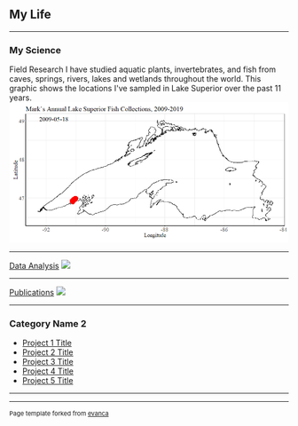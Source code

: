 ## My Life

---

### My Science <br>
Field Research
I have studied aquatic plants, invertebrates, and fish from caves, springs, rivers, lakes and wetlands throughout the world. 
This graphic shows the locations I've sampled in Lake Superior over the past 11 years. <br>
<img src="images/MVTrips.gif?raw=true"/>

---
[Data Analysis](/pdf/sample_presentation.pdf)
<img src="images/dummy_thumbnail.jpg?raw=true"/>

---
[Publications](/pdf/2019-12-25_MV-Publications.pdf)
<img src="images/dummy_thumbnail.jpg?raw=true"/>

---

### Category Name 2

- [Project 1 Title](http://example.com/)
- [Project 2 Title](http://example.com/)
- [Project 3 Title](http://example.com/)
- [Project 4 Title](http://example.com/)
- [Project 5 Title](http://example.com/)

---




---
<p style="font-size:11px">Page template forked from <a href="https://github.com/evanca/quick-portfolio">evanca</a></p>
<!-- Remove above link if you don't want to attibute -->
